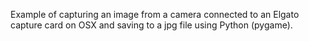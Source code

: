Example of capturing an image from a camera connected to an Elgato capture card on OSX and saving to a jpg file using Python (pygame).

